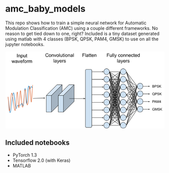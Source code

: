 # amc_baby_models

This repo shows how to train a simple neural network for Automatic Modulation Classification (AMC) using a couple different frameworks. No reason to get tied down to one, right? Included is a tiny dataset generated using matlab with 4 classes (BPSK, QPSK, PAM4, GMSK) to use on all the jupyter notebooks.

<img src="images/amc_baby_model.png"></img>

## Included notebooks

* PyTorch 1.3
* Tensorflow 2.0 (with Keras)
* MATLAB